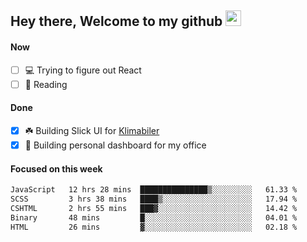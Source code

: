 ## Hey there, Welcome to my github <img src="https://media.giphy.com/media/hvRJCLFzcasrR4ia7z/giphy.gif" width="25px">

#### Now
- [ ] 💻 Trying to figure out React
- [ ] 📕 Reading

#### Done
- [x] ☘️ Building Slick UI for [Klimabiler](https://klimabiler.dk)
- [x] 🚀 Building personal dashboard for my office
 
 #### Focused on this week
<!--START_SECTION:waka-->

```txt
JavaScript   12 hrs 28 mins  ███████████████▒░░░░░░░░░   61.33 %
SCSS         3 hrs 38 mins   ████▒░░░░░░░░░░░░░░░░░░░░   17.94 %
CSHTML       2 hrs 55 mins   ███▓░░░░░░░░░░░░░░░░░░░░░   14.42 %
Binary       48 mins         █░░░░░░░░░░░░░░░░░░░░░░░░   04.01 %
HTML         26 mins         ▓░░░░░░░░░░░░░░░░░░░░░░░░   02.18 %
```

<!--END_SECTION:waka-->

